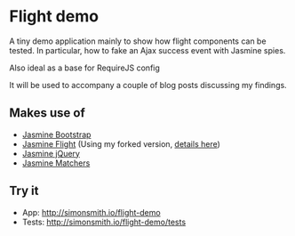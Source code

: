 # Flight demo
A tiny demo application mainly to show how flight components can be tested. In particular, how to fake an Ajax success event with Jasmine spies.

Also ideal as a base for RequireJS config

It will be used to accompany a couple of blog posts discussing my findings.

## Makes use of

 - [Jasmine Bootstrap](https://github.com/esbie/jasmine-bootstrap)
 - [Jasmine Flight](https://github.com/twitter/flight-jasmine) (Using my forked version, [details here](https://github.com/twitter/flight-jasmine/pull/6))
 - [Jasmine jQuery](https://github.com/velesin/jasmine-jquery)
 - [Jasmine Matchers](https://github.com/uxebu/jasmine-matchers)
 
## Try it
- App: http://simonsmith.io/flight-demo
- Tests: http://simonsmith.io/flight-demo/tests
